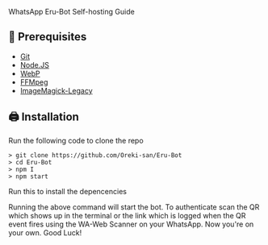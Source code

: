 WhatsApp Eru-Bot Self-hosting Guide


## 📌 Prerequisites

- [Git](https://git-scm.com/)
- [Node.JS](https://nodejs.org/en/)
- [WebP](https://developers.google.com/speed/webp/download)
- [FFMpeg](https://ffmpeg.org/download.html)
- [ImageMagick-Legacy](https://imagemagick.org/index.php)

## 🖨️ Installation

Run the following code to clone the repo
```SH
> git clone https://github.com/Oreki-san/Eru-Bot
> cd Eru-Bot
> npm I
> npm start
```
Run this to install the depencencies

Running the above command will start the bot. 
To authenticate scan the QR which shows up in the terminal or the link which is logged when the QR event fires using the WA-Web Scanner on your WhatsApp.
Now you're on your own. Good Luck!
